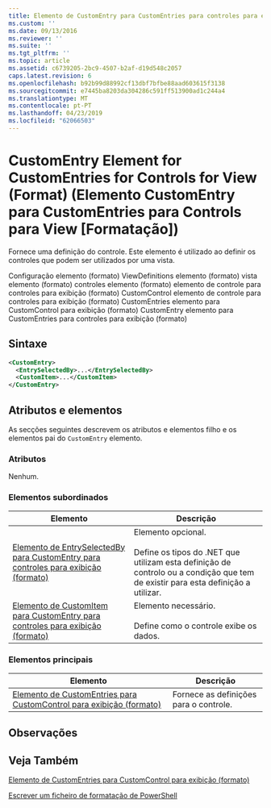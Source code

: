 ```yaml
---
title: Elemento de CustomEntry para CustomEntries para controles para exibição (formato) | Documentos da Microsoft
ms.custom: ''
ms.date: 09/13/2016
ms.reviewer: ''
ms.suite: ''
ms.tgt_pltfrm: ''
ms.topic: article
ms.assetid: c6739205-2bc9-4507-b2af-d19d548c2057
caps.latest.revision: 6
ms.openlocfilehash: b92b99d88992cf13dbf7bfbe88aad603615f3138
ms.sourcegitcommit: e7445ba8203da304286c591ff513900ad1c244a4
ms.translationtype: MT
ms.contentlocale: pt-PT
ms.lasthandoff: 04/23/2019
ms.locfileid: "62066503"
---
```

# <a name="customentry-element-for-customentries-for-controls-for-view-format"></a>CustomEntry Element for CustomEntries for Controls for View (Format) (Elemento CustomEntry para CustomEntries para Controls para View [Formatação])

Fornece uma definição do controle. Este elemento é utilizado ao definir os controles que podem ser utilizados por uma vista.

Configuração elemento (formato) ViewDefinitions elemento (formato) vista elemento (formato) controles elemento (formato) elemento de controle para controles para exibição (formato) CustomControl elemento de controle para controles para exibição (formato) CustomEntries elemento para CustomControl para exibição (formato) CustomEntry elemento para CustomEntries para controles para exibição (formato)

## <a name="syntax"></a>Sintaxe

```xml
<CustomEntry>
  <EntrySelectedBy>...</EntrySelectedBy>
  <CustomItem>...</CustomItem>
</CustomEntry>
```

## <a name="attributes-and-elements"></a>Atributos e elementos

As secções seguintes descrevem os atributos e elementos filho e os elementos pai do `CustomEntry` elemento.

### <a name="attributes"></a>Atributos

Nenhum.

### <a name="child-elements"></a>Elementos subordinados

|Elemento|Descrição|
|-------------|-----------------|
|[Elemento de EntrySelectedBy para CustomEntry para controles para exibição (formato)](./entryselectedby-element-for-customentry-for-controls-for-view-format.md)|Elemento opcional.<br /><br /> Define os tipos do .NET que utilizam esta definição de controlo ou a condição que tem de existir para esta definição a utilizar.|
|[Elemento de CustomItem para CustomEntry para controles para exibição (formato)](./customitem-element-for-customentry-for-controls-for-view-format.md)|Elemento necessário.<br /><br /> Define como o controle exibe os dados.|

### <a name="parent-elements"></a>Elementos principais

|Elemento|Descrição|
|-------------|-----------------|
|[Elemento de CustomEntries para CustomControl para exibição (formato)](./customentries-element-for-customcontrol-for-view-format.md)|Fornece as definições para o controle.|

## <a name="remarks"></a>Observações

## <a name="see-also"></a>Veja Também

[Elemento de CustomEntries para CustomControl para exibição (formato)](./customentries-element-for-customcontrol-for-view-format.md)

[Escrever um ficheiro de formatação de PowerShell](./writing-a-powershell-formatting-file.md)
